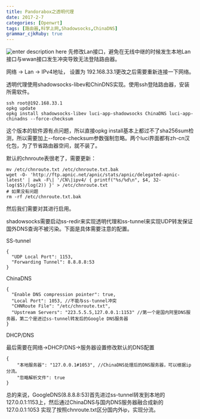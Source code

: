 ```yaml
---
title: Pandorabox之透明代理 
date: 2017-2-7
categories: [Openwrt]
tags: [路由器,科学上网,Shadowsocks,ChinaDNS]
grammar_cjkRuby: true
---
```


![enter description here][1]
先修改Lan接口，避免在无线中继的时候发生本地Lan接口与wwan接口发生冲突导致无法登陆路由器。

网络 -> Lan -> IPv4地址， 设置为 192.168.33.1更改之后需要重新连接一下网络。

透明代理使用shadowsocks-libev和ChinDNS实现。使用ssh登陆路由器，安装所需软件。

    ssh root@192.168.33.1
    opkg update
    opkg install shadowsocks-libev luci-app-shadowsocks ChinaDNS luci-app-chinadns --force-checksum

这个版本的软件源有点问题，所以直接opkg install基本上都过不了sha256sum检测，所以需要加上--force-checksum参数强制忽略。两个luci界面都有zh-cn汉化包，为了节省路由器空间，就不装了。

默认的chnroute表很老了，需要更新：

    mv /etc/chnroute.txt /etc/chnroute.txt.bak
    wget -O- 'http://ftp.apnic.net/apnic/stats/apnic/delegated-apnic-latest' | awk -F\| '/CN\|ipv4/ { printf("%s/%d\n", $4, 32-log($5)/log(2)) }' > /etc/chnroute.txt
    # 如果没有问题
    rm -rf /etc/chnroute.txt.bak

然后我们需要对其进行启用。

shadowsocks需要启动ss-redir来实现透明代理和ss-tunnel来实现UDP转发保证国外DNS查询不被污染。下面是具体需要注意的配置。

SS-tunnel

    {
      "UDP Local Port": 1153,
      "Forwarding Tunnel": 8.8.8.8:53
    }

ChinaDNS

    {
      "Enable DNS compression pointer": true,
      "Local Port": 1053, //不能与ss-tunnel冲突 
      "CHNRoute File": "/etc/chnroute.txt",
      "Upstream Servers": "223.5.5.5,127.0.0.1:1153" //第一个是国内阿里DNS服务器，第二个是进过ss-tunnel转发后的Google DNS服务器
    }

DHCP/DNS

最后需要在网络->DHCP/DNS->服务器设置修改默认的DNS配置

    {
    	"本地服务器": "127.0.0.1#1053", //ChinaDNS处理后的DNS服务器，可以根据ip分流。
    	"忽略解析文件": true
    }


总的来说，GoogleDNS(8.8.8.8:53)首先进过ss-tunnel转发到本地的127.0.0.1:1153上，然后通过ChinaDNS与国内DNS服务器融合成新的127.0.0.1:1053 实现了按照chnroute.txt区分国内外ip，实现分流。


  [1]: https://ol1kreips.qnssl.com/PandoraBox.png "PandoraBox.png"